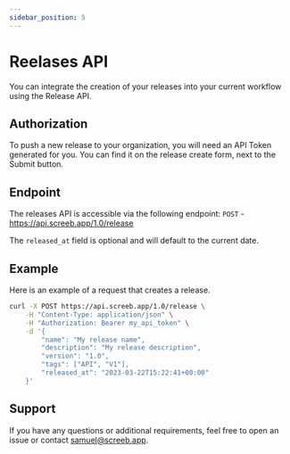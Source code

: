 ```yaml
---
sidebar_position: 5
---
```


# Reelases API

You can integrate the creation of your releases into your current workflow using the Release API.

## Authorization

To push a new release to your organization, you will need an API Token generated for you. You can find it on the release create form, next to the Submit button.

## Endpoint

The releases API is accessible via the following endpoint: `POST` - https://api.screeb.app/1.0/release

The `released_at` field is optional and will default to the current date.

## Example

Here is an example of a request that creates a release.

```bash
curl -X POST https://api.screeb.app/1.0/release \
    -H "Content-Type: application/json" \
    -H "Authorization: Bearer my_api_token" \
    -d '{
        "name": "My release name",
        "description": "My release description",
        "version": "1.0",
        "tags": ["API", "V1"],
        "released_at": "2023-03-22T15:22:41+00:00"
    }'
```

## Support

If you have any questions or additional requirements, feel free to open an issue or contact samuel@screeb.app.